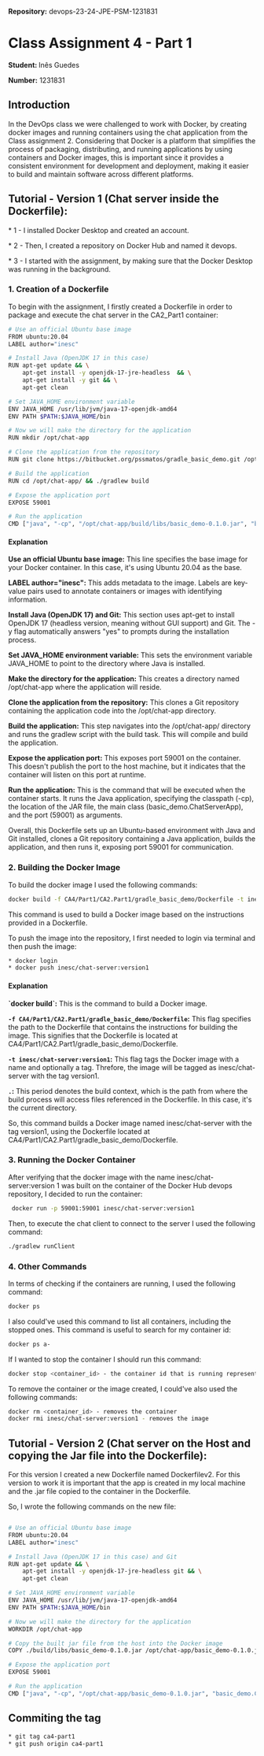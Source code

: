 <strong>Repository:</strong> devops-23-24-JPE-PSM-1231831
 <p></p>

# Class Assignment 4 - Part 1

<p></p>

<strong>Student: </strong>
Inês Guedes
 <p></p>

<strong>Number:</strong>
1231831
<p></p>

<p>
</p>
<p></p>

## Introduction
<p></p>
In the DevOps class we were challenged to work with Docker, by creating docker images and running containers using the chat application from the Class assignment 2.
Considering that Docker is a platform that simplifies the process of packaging, distributing, and running applications by using containers and Docker images, this is important since it provides a consistent environment for development and deployment, making it easier to build and maintain software across different platforms.

<p></p>
<p></p>

## Tutorial - Version 1 (Chat server inside the Dockerfile): 
<p></p>
<p></p>
* 1 - I installed Docker Desktop and created an account. <p></p>
* 2 - Then, I created a repository on Docker Hub and named it devops. <p></p>
* 3 - I started with the assignment, by making sure that the Docker Desktop was running in the background. <p></p>
<p></p>

### 1. Creation of a Dockerfile

<p></p>
To begin with the assignment, I firstly created a Dockerfile in order to package and execute the chat server in the CA2_Part1 container:
<p></p>

```bash
# Use an official Ubuntu base image
FROM ubuntu:20.04
LABEL author="inesc"

# Install Java (OpenJDK 17 in this case)
RUN apt-get update && \
    apt-get install -y openjdk-17-jre-headless  && \
    apt-get install -y git && \
    apt-get clean

# Set JAVA_HOME environment variable
ENV JAVA_HOME /usr/lib/jvm/java-17-openjdk-amd64
ENV PATH $PATH:$JAVA_HOME/bin

# Now we will make the directory for the application
RUN mkdir /opt/chat-app

# Clone the application from the repository
RUN git clone https://bitbucket.org/pssmatos/gradle_basic_demo.git /opt/chat-app

# Build the application
RUN cd /opt/chat-app/ && ./gradlew build

# Expose the application port
EXPOSE 59001

# Run the application
CMD ["java", "-cp", "/opt/chat-app/build/libs/basic_demo-0.1.0.jar", "basic_demo.ChatServerApp", "59001"]
```

<p></p>
<p></p>

#### Explanation
<p></p>

<b>Use an official Ubuntu base image:</b> This line specifies the base image for your Docker container. In this case, it's using Ubuntu 20.04 as the base. <p></p>

<b>LABEL author="inesc":</b> This adds metadata to the image. Labels are key-value pairs used to annotate containers or images with identifying information. <p></p>

<b>Install Java (OpenJDK 17) and Git:</b> This section uses apt-get to install OpenJDK 17 (headless version, meaning without GUI support) and Git. The -y flag automatically answers "yes" to prompts during the installation process. <p></p>

<b>Set JAVA_HOME environment variable:</b> This sets the environment variable JAVA_HOME to point to the directory where Java is installed. <p></p>

<b>Make the directory for the application:</b> This creates a directory named /opt/chat-app where the application will reside. <p></p>

<b>Clone the application from the repository:</b> This clones a Git repository containing the application code into the /opt/chat-app directory. <p></p>

<b>Build the application:</b> This step navigates into the /opt/chat-app/ directory and runs the gradlew script with the build task. This will compile and build the application. <p></p>

<b>Expose the application port:</b> This exposes port 59001 on the container. This doesn't publish the port to the host machine, but it indicates that the container will listen on this port at runtime. <p></p>

<b>Run the application:</b> This is the command that will be executed when the container starts. It runs the Java application, specifying the classpath (-cp), the location of the JAR file, the main class (basic_demo.ChatServerApp), and the port (59001) as arguments. <p></p>

<p></p>

Overall, this Dockerfile sets up an Ubuntu-based environment with Java and Git installed, clones a Git repository containing a Java application, builds the application, and then runs it, exposing port 59001 for communication.

<p></p>
<p></p>

### 2. Building the Docker Image

<p></p>
To build the docker image I used the following commands:
<p></p>

```bash
docker build -f CA4/Part1/CA2.Part1/gradle_basic_demo/Dockerfile -t inesc/chat-server:version1 .

```
<p></p>
This command is used to build a Docker image based on the instructions provided in a Dockerfile. <p></p>
To push the image into the repository, I first needed to login via terminal and then push the image:
<p></p>

```bash
* docker login
* docker push inesc/chat-server:version1

```

<p></p>
<p></p>

#### Explanation
<p></p>
<b>`docker build`:</b> This is the command to build a Docker image.<p></p>

<b>`-f CA4/Part1/CA2.Part1/gradle_basic_demo/Dockerfile`:</b> This flag specifies the path to the Dockerfile that contains the instructions for building the image. This signifies that the Dockerfile is located at CA4/Part1/CA2.Part1/gradle_basic_demo/Dockerfile.<p></p>

<b>`-t inesc/chat-server:version1`:</b> This flag tags the Docker image with a name and optionally a tag. Threfore, the image will be tagged as inesc/chat-server with the tag version1.<p></p>

<b>`.`:</b> This period denotes the build context, which is the path from where the build process will access files referenced in the Dockerfile. In this case, it's the current directory.
<p></p>
<p></p>

So, this command builds a Docker image named inesc/chat-server with the tag version1, using the Dockerfile located at CA4/Part1/CA2.Part1/gradle_basic_demo/Dockerfile.
<p></p>
<p></p>

### 3. Running the Docker Container

<p></p>
After verifying that the docker image with the name inesc/chat-server:version 1 was built on the container of the Docker Hub devops repository, I decided to run the container:
<p></p>

```bash
 docker run -p 59001:59001 inesc/chat-server:version1

```

<p></p>
Then, to execute the chat client to connect to the server I used the following command:
<p></p>


```bash
./gradlew runClient

```

<p></p>
<p></p>

### 4. Other Commands

<p></p>
In terms of checking if the containers are running, I used the following command:
<p></p>

```bash
docker ps

```
<p></p>
I also could've used this command to list all containers, including the stopped ones. This command is useful to search for my container id:
<p></p>

```bash
docker ps a-

```

<p></p>
If I wanted to stop the container I should run this command:
<p></p>

```bash
docker stop <container_id> - the container id that is running represented on my Docker Hub repository.

```

<p></p>
To remove the container or the image created, I could've also used the following commands:
<p></p>

```bash
docker rm <container_id> - removes the container
docker rmi inesc/chat-server:version1 - removes the image

```

<p></p>
<p></p>

## Tutorial - Version 2 (Chat server on the Host and copying the Jar file into the Dockerfile): 
<p></p>
<p></p>
For this version I created a new Dockerfile named Dockerfilev2.
For this version to work it is important that the app is created in my local machine and the .jar file copied to the container in the Dockerfile. <p></p>
So, I wrote the following commands on the new file:
<p></p>

```bash

# Use an official Ubuntu base image
FROM ubuntu:20.04
LABEL author="inesc"

# Install Java (OpenJDK 17 in this case) and Git
RUN apt-get update && \
    apt-get install -y openjdk-17-jre-headless git && \
    apt-get clean

# Set JAVA_HOME environment variable
ENV JAVA_HOME /usr/lib/jvm/java-17-openjdk-amd64
ENV PATH $PATH:$JAVA_HOME/bin

# Now we will make the directory for the application
WORKDIR /opt/chat-app

# Copy the built jar file from the host into the Docker image
COPY ./build/libs/basic_demo-0.1.0.jar /opt/chat-app/basic_demo-0.1.0.jar

# Expose the application port
EXPOSE 59001

# Run the application
CMD ["java", "-cp", "/opt/chat-app/basic_demo-0.1.0.jar", "basic_demo.ChatServerApp", "59001"]

```

<p></p>
<p></p>

## Commiting the tag
<p></p>

```bash
* git tag ca4-part1
* git push origin ca4-part1

```

<p></p>
<p></p>



